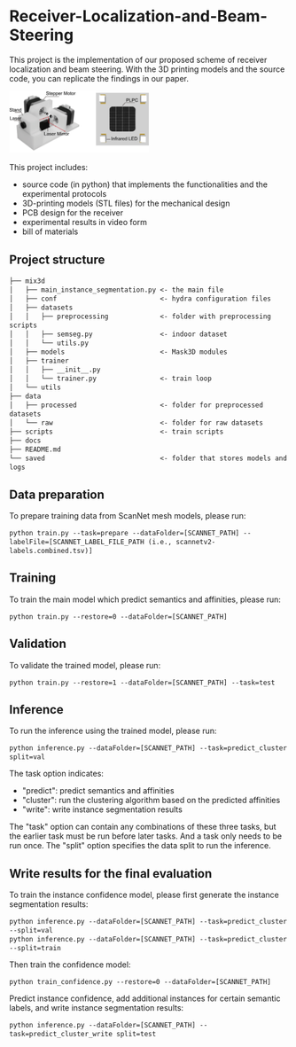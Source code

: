 # Receiver-Localization-and-Beam-Steering

This project is the implementation of our proposed scheme of receiver localization and beam steering. With the 3D printing models and the source code, you can replicate the findings in our paper.

<img src="./Assets/Images/stand_and_receiver.png"  width="50%" height="50%">




This project includes:
- source code (in python) that implements the functionalities and the experimental protocols
- 3D-printing models (STL files) for the mechanical design
- PCB design for the receiver
- experimental results in video form
- bill of materials

## Project structure
```
├── mix3d
│   ├── main_instance_segmentation.py <- the main file
│   ├── conf                          <- hydra configuration files
│   ├── datasets
│   │   ├── preprocessing             <- folder with preprocessing scripts
│   │   ├── semseg.py                 <- indoor dataset
│   │   └── utils.py        
│   ├── models                        <- Mask3D modules
│   ├── trainer
│   │   ├── __init__.py
│   │   └── trainer.py                <- train loop
│   └── utils
├── data
│   ├── processed                     <- folder for preprocessed datasets
│   └── raw                           <- folder for raw datasets
├── scripts                           <- train scripts
├── docs
├── README.md
└── saved                             <- folder that stores models and logs
```

## Data preparation
To prepare training data from ScanNet mesh models, please run:
```
python train.py --task=prepare --dataFolder=[SCANNET_PATH] --labelFile=[SCANNET_LABEL_FILE_PATH (i.e., scannetv2-labels.combined.tsv)]
```

## Training
To train the main model which predict semantics and affinities, please run:
```
python train.py --restore=0 --dataFolder=[SCANNET_PATH]
```

## Validation
To validate the trained model, please run:
```
python train.py --restore=1 --dataFolder=[SCANNET_PATH] --task=test
```

## Inference
To run the inference using the trained model, please run:

```
python inference.py --dataFolder=[SCANNET_PATH] --task=predict_cluster split=val
```

The task option indicates:
- "predict": predict semantics and affinities
- "cluster": run the clustering algorithm based on the predicted affinities
- "write": write instance segmentation results

The "task" option can contain any combinations of these three tasks, but the earlier task must be run before later tasks. And a task only needs to be run once. The "split" option specifies the data split to run the inference.

## Write results for the final evaluation
To train the instance confidence model, please first generate the instance segmentation results:
```
python inference.py --dataFolder=[SCANNET_PATH] --task=predict_cluster --split=val
python inference.py --dataFolder=[SCANNET_PATH] --task=predict_cluster --split=train
```

Then train the confidence model:
```
python train_confidence.py --restore=0 --dataFolder=[SCANNET_PATH]
```

Predict instance confidence, add additional instances for certain semantic labels, and write instance segmentation results:
```
python inference.py --dataFolder=[SCANNET_PATH] --task=predict_cluster_write split=test
```
